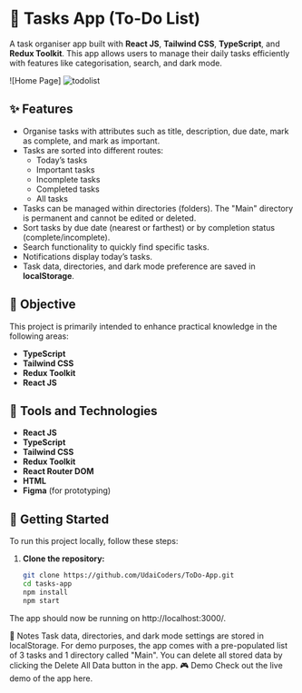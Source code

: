 # 📅 Tasks App (To-Do List)

A task organiser app built with **React JS**, **Tailwind CSS**, **TypeScript**, and **Redux Toolkit**. This app allows users to manage their daily tasks efficiently with features like categorisation, search, and dark mode.

![Home Page]
![todolist](https://github.com/user-attachments/assets/ac740efe-25fb-4eab-ab42-99cde0ba42d4)

## ✨ Features

- Organise tasks with attributes such as title, description, due date, mark as complete, and mark as important.
- Tasks are sorted into different routes:
  - Today’s tasks
  - Important tasks
  - Incomplete tasks
  - Completed tasks
  - All tasks
- Tasks can be managed within directories (folders). The "Main" directory is permanent and cannot be edited or deleted.
- Sort tasks by due date (nearest or farthest) or by completion status (complete/incomplete).
- Search functionality to quickly find specific tasks.
- Notifications display today’s tasks.
- Task data, directories, and dark mode preference are saved in **localStorage**.

## 🎯 Objective

This project is primarily intended to enhance practical knowledge in the following areas:
- **TypeScript**
- **Tailwind CSS**
- **Redux Toolkit**
- **React JS**

## 🔧 Tools and Technologies

- **React JS**
- **TypeScript**
- **Tailwind CSS**
- **Redux Toolkit**
- **React Router DOM**
- **HTML**
- **Figma** (for prototyping)

## 🚀 Getting Started

To run this project locally, follow these steps:

1. **Clone the repository:**

   ```bash
   git clone https://github.com/UdaiCoders/ToDo-App.git
   cd tasks-app
   npm install
   npm start


The app should now be running on http://localhost:3000/.

📝 Notes
Task data, directories, and dark mode settings are stored in localStorage.
For demo purposes, the app comes with a pre-populated list of 3 tasks and 1 directory called "Main".
You can delete all stored data by clicking the Delete All Data button in the app.
🎮 Demo
Check out the live demo of the app here.
